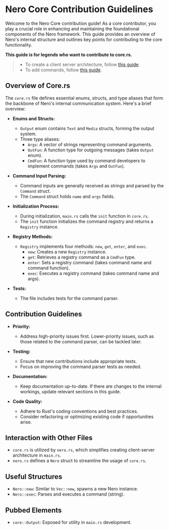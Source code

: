 # Nero Core Contribution Guidelines

Welcome to the Nero Core contribution guide! As a core contributor, you play a crucial role in enhancing and maintaining the foundational components of the Nero framework. This guide provides an overview of Nero's internal structure and outlines key points for contributing to the core functionality.

**This guide is for legends who want to contribute to core.rs.**

> - To create a client server architecture, follow [this guide](FLEX.md).
> - To add commands, follow [this guide](COMMANDS.md).

## Overview of Core.rs

The `core.rs` file defines essential enums, structs, and type aliases that form the backbone of Nero's internal communication system. Here's a brief overview:

- **Enums and Structs:**
  - `Output` enum contains `Text` and `Media` structs, forming the output system.
  - Three type aliases:
    - `Args`: A vector of strings representing command arguments.
    - `OutFun`: A function type for outgoing messages (takes `Output` enum).
    - `CmdFun`: A function type used by command developers to implement commands (takes `Args` and `OutFun`).

- **Command Input Parsing:**
  - Command inputs are generally received as strings and parsed by the `Command` struct.
  - The `Command` struct holds `name` and `args` fields.

- **Initialization Process:**
  - During initialization, `main.rs` calls the `init` function in `core.rs`.
  - The `init` function initializes the command registry and returns a `Registry` instance.

- **Registry Methods:**
  - `Registry` implements four methods: `new`, `get`, `enter`, and `exec`.
    - `new`: Creates a new `Registry` instance.
    - `get`: Retrieves a registry command as a `CmdFun` type.
    - `enter`: Sets a registry command (takes command name and command function).
    - `exec`: Executes a registry command (takes command name and args).

- **Tests:**
  - The file includes tests for the command parser.

## Contribution Guidelines

- **Priority:**
  - Address high-priority issues first. Lower-priority issues, such as those related to the command parser, can be tackled later.

- **Testing:**
  - Ensure that new contributions include appropriate tests.
  - Focus on improving the command parser tests as needed.

- **Documentation:**
  - Keep documentation up-to-date. If there are changes to the internal workings, update relevant sections in this guide.

- **Code Quality:**
  - Adhere to Rust's coding conventions and best practices.
  - Consider refactoring or optimizing existing code if opportunities arise.

## Interaction with Other Files

- `core.rs` is utilized by `nero.rs`, which simplifies creating client-server architecture in `main.rs`.
- `nero.rs` defines a `Nero` struct to streamline the usage of `core.rs`.

## Useful Structures

- `Nero::new`: Similar to `Vec::new`, spawns a new Nero instance.
- `Nero::exec`: Parses and executes a command (string).

## Pubbed Elements

- `core::Output`: Exposed for utility in `main.rs` development.
